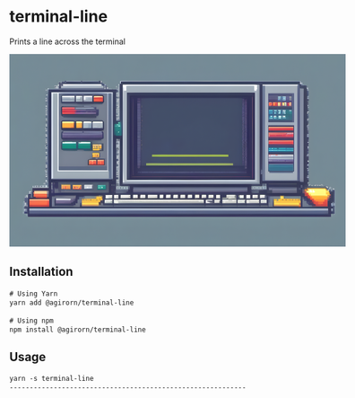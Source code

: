 # terminal-line

Prints a line across the terminal

<img src="./assets/cover.png" alt="yardman" style="max-width:600px;"/>

## Installation

```shel
# Using Yarn
yarn add @agirorn/terminal-line

# Using npm
npm install @agirorn/terminal-line
```

## Usage

```shel
yarn -s terminal-line
-----------------------------------------------------------
```
